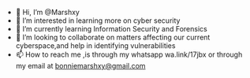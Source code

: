 - 👋 Hi, I’m @Marshxy
- 👀 I’m interested in learning more on cyber security
- 🌱 I’m currently learning Information Security and Forensics
- 💞️ I’m looking to collaborate on matters affecting our current cyberspace,and help in identifying vulnerabilities
- 📫 How to reach me ,is through my whatsapp wa.link/17jbx or through my email at bonniemarshxy@gmail.com

<!---
Marshxy/Marshxy is a ✨ special ✨ repository because its `README.md` (this file) appears on your GitHub profile.
You can click the Preview link to take a look at your changes.
--->
